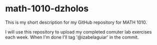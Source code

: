 # math-1010-dzholos
This is my short description for my GitHub repository for MATH 1010.

I will use this repository to upload my completed comuter lab exercises each week. When I'm done I'll tag '@izabelaguiar' in the commit.
